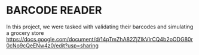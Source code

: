 # BARCODE READER
  In this project, we were tasked with  validating their barcodes and simulating a grocery store
  https://docs.google.com/document/d/14pTmZhA82ZjZIkVIrCQ4b2oODG80r0cNo9cQeENw4z0/edit?usp=sharing 
